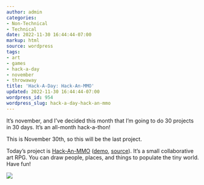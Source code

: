 ```yaml
---
author: admin
categories:
- Non-Technical
- Technical
date: 2022-11-30 16:44:44-07:00
markup: html
source: wordpress
tags:
- art
- games
- hack-a-day
- november
- throwaway
title: 'Hack-A-Day: Hack-An-MMO'
updated: 2022-11-30 16:44:44-07:00
wordpress_id: 954
wordpress_slug: hack-a-day-hack-an-mmo
---
```

It’s november, and I’ve decided this month that I’m going to do 30 projects in 30 days. It’s an all-month hack-a-thon!

This is November 30th, so this will be the last project.

Today’s project is [Hack-An-MMO](https://tilde.za3k.com/hackaday/mmo/) ([demo](https://tilde.za3k.com/hackaday/mmo/), [source](https://github.com/za3k/day30_mmo)). It’s a small collaborative art RPG. You can draw people, places, and things to populate the tiny world. Have fun!

[![](https://blog.za3k.com/wp-content/uploads/2022/11/screenshot-26.png)](https://tilde.za3k.com/hackaday/mmo/)
